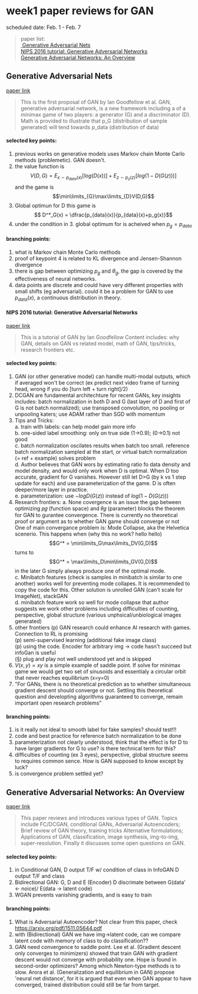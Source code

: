 
# week1 paper reviews for GAN
scheduled date: Feb. 1 - Feb. 7    

> paper list:  
[ Generative Adversarial Nets ](#Generative-Adversarial-Nets)  
[NIPS 2016 tutorial: Generative Adversarial Networks](#NIPS-2016-tutorial-Generative-Adversarial-Networks)  
[Generative Adversarial Networks: An Overview ](#Generative-Adversarial-Networks-An-Overview)  


## Generative Adversarial Nets     
[paper link](https://arxiv.org/abs/1406.2661)

> This is the first proposal of GAN by Ian Goodfellow et al. 
> GAN, generative adversarial network, is a new framework including a of a minimax game of two players: a generator (G) and a discriminator (D). 
> Math is provided to illustrate that p_G (distribution of sample generated) will tend towards p_data (distribution of data)

#### selected key points:
1. previous works on generative models uses Markov chain Monte Carlo methods (problemetic). GAN doesn't.
2. the value function is $$V(D,G) = E_{x\sim p_{data}(x)}[log(D(x))]+E_{z\sim p_{z}(z)}[log(1-D(G(z)))]$$ and the game is $$\min\limits_{G}\max\limits_{D}V(D,G)$$
3. Global optimun for D this game is $$ D^*_G(x) = \dfrac{p_{data}(x)}{p_{data}(x)+p_g(x)}$$ 
4. under the condition in 3. global optimum for is acheived when $p_g = p_{data}$
#### branching points:
1. what is Markov chain Monte Carlo methods 
2. proof of keypoint 4 is related to KL divergence and Jensen-Shannon divergence
3. there is gap between optimizing $p_g$ and $\theta_g$, the gap is covered by the effectiveness of neural networks.
4. data points are discrete and could have very different properties with small shifts (eg adversarial). could it be a problem for GAN to use $p_{data}(x)$, a continuous distribution in theory.

#### NIPS 2016 tutorial: Generative Adversarial Networks 
[paper link](https://arxiv.org/pdf/1701.00160.pdf)
> This is a tutorial of GAN by Ian Goodfellow
> Content includes: why GAN, details on GAN vs related model, math of GAN, tips/tricks, research frontiers etc.

#### selected key points:
1. GAN (or other generative model) can handle multi-modal outputs, which if averaged won't be correct (ex predict next video frame of turning head, wrong if you do [turn left + turn right]/2)
2. DCGAN are fundamental architechture for recent GANs, key insights includes: batch normalization in both D and G (last layer of D and first of G is not batch normalized); use transposed convolution, no pooling or unpooling katers; use ADAM rather than SGD with momentum
3. Tips and Tricks:  
    a. train with labels: can help model gain more info  
    b. one-sided label smoothing: only on true side (1->0.9); (0->0.1) not good  
    c. batch normalization oscilates results when batch too small. reference batch normalization sampled at the start, or virtual batch normalization (= ref + example) solves problem  
    d. Author believes that GAN wors by estimating ratio fo data density and model density, and would only work when D is optimal. When D too accurate, gradient for G vanishes. However still let D>G (by k vs 1 step update for each) and use parameterization of the game. D is often deeper/more layer in practice.   
    e. parameterization: use $-logD(G(z))$ instead of $log(1-D(G(z)))$  
4. Research frontiers:
    a. None covergence is an issue the gap between optimizing 𝑝𝑔 (function space) and 𝜃𝑔 (parameter) blocks the theorem for GAN to gurantee convergence. There is currently no theoretical proof or argument as to whether GAN game should converge or not  
    One of main convergance problem is: Mode Collapse, aka the Helvetica scenerio. This happens when (why this no work? hello hello)   $$G^* = \min\limits_G\max\limits_DV(G,D)$$ turns to $$G^* = \max\limits_D\min\limits_GV(G,D)$$ in the later G simply always produce one of the optimal mode.  
    c. Minibatch features (check is samples in minibatch is similar to one another) works well for preventing mode collapes. It is recommended to copy the code for this. Other solution is unrolled GAN (can't scale for ImageNet), stackGAN  
    d. minibatch feature work so well for mode collapse that author suggests we work other problems including difficulties of counting, perspective, global structure (various unphsical/unbiological images generated)   
5. other frontiers
    (p) GAN research could enhance AI research with games. Connection to RL is promising  
    (p) semi-supervised learning (additional fake image class)  
    (p) using the code. Encoder for arbitrary img -> code hasn't succeed but infoGan is useful  
    (§)  plug and play not well understood yet and is skipped  
6. $V(x,y) = xy$ is a simple example of saddle point. If solve for minimax game we would get two set of sinusoids and essentialy a circular orbit that never reaches equilibrium (x=y=0) 
7. "For GANs, there is no theoretical prediction as to whether simultaneous gradient descent should converge or not. Settling this theoretical question and developting algorithms guaranteed to converge, remain important open research problems"


#### branching points:
1. is it really not ideal to smooth label for fake samples? should test!!!
2. code and best practice for reference batch normalization to be done
3. parameterization not clearly understood, think that the effect is for D to have larger gradients for G to use? is there technical term for this?
4. difficulties of counting (ex 3 eyes), perspective, global structure seems to requires common sence. How is GAN supposed to know except by luck?
5. is convergence problem settled yet?



## Generative Adversarial Networks: An Overview 
[paper link]( https://arxiv.org/pdf/1710.07035.pdf)
>This paper reviews and introduces various types of GAN.
>Topics include FC/DCGAN, conditional GANs, Adversarial Autoencoders; 
>Brief review of GAN theory, training tricks Alternative formulations; Applications of GAN, classification, image synthesis, img-to-img, super-resolution. 
>Finally it discusses some open questions on GAN. 

#### selected key points:
1.  in Conditional GAN, D output T/F w/ condition of class
in InfoGAN D output T/F and class
2. Bidirectional GAN: G, D and E (Encoder)
    D discrimate between G(data' <- noice)/ E(data -> latent code)
3. WGAN prevents vanishing gradients, and is easy to train

#### branching points:
1. What is Adversarial Autoencoder? Not clear from this paper, check https://arxiv.org/pdf/1511.05644.pdf
2. with (Bidirectional) GAN we have img->latent code, can we compare latent code with memory of class to do classification??
3. GAN need convergence to saddle point. Lee et al. (Gradient descent only converges to minimizers) showed that train GAN with gradient descent would not converge with probability one. Hope is found in second-order optimizers? Among which Newton-type methods is to slow. Arora et al. (Generalization and equilibrium in GAN) propose 'neural net distance', for it is argued that even when GAN appear to have converged, trained distribution could still be far from target.